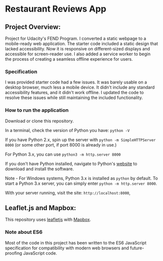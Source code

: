 # Restaurant Reviews App 

## Project Overview: 

Project for Udacity's FEND Program. I converted a static webpage to a mobile-ready web application. The starter code included a static design that lacked accessibility. Now it is responsive on different-sized displays and accessible for screen-reader use. I also added a service worker to begin the process of creating a seamless offline experience for users.

### Specification

I was provided starter code had a few issues. It was barely usable on a desktop browser, much less a mobile device. It didn't include any standard accessibility features, and it didn't work offline. I updated the code to resolve these issues while still maintaining the included functionality.

### How to run the application

Download or clone this repository. 

In a terminal, check the version of Python you have: `python -V`

If you have Python 2.x, spin up the server with `python -m SimpleHTTPServer 8000` 
(or some other port, if port 8000 is already in use.) 

For Python 3.x, you can use `python3 -m http.server 8000`

If you don't have Python installed, navigate to Python's [website](https://www.python.org/) to download and install the software.

Note -  For Windows systems, Python 3.x is installed as `python` by default. To start a Python 3.x server, you can simply enter `python -m http.server 8000`.
   
With your server running, visit the site: `http://localhost:8000`,

## Leaflet.js and Mapbox:

This repository uses [leafletjs](https://leafletjs.com/) with [Mapbox](https://www.mapbox.com/). 

### Note about ES6

Most of the code in this project has been written to the ES6 JavaScript specification for compatibility with modern web browsers and future-proofing JavaScript code. 
